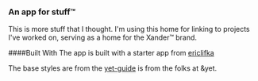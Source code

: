 ### An app for stuff™

This is more stuff that I thought.
I'm using this home for linking to projects I've worked on, serving as a home for the Xander™ brand.

####Built With
The app is built with a starter app from [ericlifka](https://github.com/ericlifka/es6-template)

The base styles are from the [yet-guide](https://github.com/andyet/yeti-guide) is from the folks at &yet.
